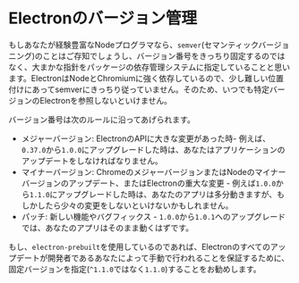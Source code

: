 # Electronのバージョン管理

もしあなたが経験豊富なNodeプログラマなら、`semver`(セマンティックバージョニング)のことはご存知でしょうし、バージョン番号をきっちり固定するのではなく、大まかな指針をパッケージの依存管理システムに指定していることと思います。ElectronはNodeとChromiumに強く依存しているので、少し難しい位置付けにあってsemverにきっちり従っていません。そのため、いつでも特定バージョンのElectronを参照しないといけません。

バージョン番号は次のルールに沿ってあげられます。

 * メジャーバージョン: ElectronのAPIに大きな変更があった時- 例えば、`0.37.0`から`1.0.0`にアップグレードした時は、あなたはアプリケーションのアップデートをしなければなりません。
 * マイナーバージョン: ChromeのメジャーバージョンまたはNodeのマイナーバージョンのアップデート、またはElectronの重大な変更 - 例えば`1.0.0`から`1.1.0`にアップグレードした時は、あなたのアプリは多分動きますが、もしかしたら少々の変更をしないといけないかもしれません。
 * パッチ: 新しい機能やバグフィックス - `1.0.0`から`1.0.1`へのアップグレードでは、あなたのアプリはそのまま動くはずです。
 
もし、`electron-prebuilt`を使用しているのであれば、Electronのすべてのアップデートが開発者であるあなたによって手動で行われることを保証するために、固定バージョンを指定(`^1.1.0`ではなく`1.1.0`)することをお勧めします。 
